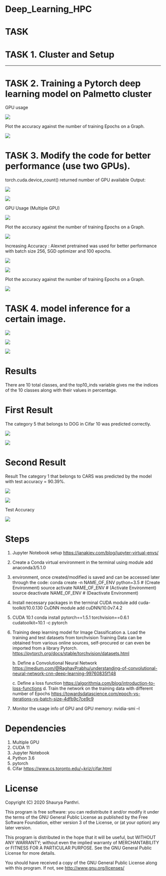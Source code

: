 # Deep_Learning_HPC

# TASK

# TASK 1. Cluster and Setup
------------------------------------------------------
 

# TASK 2. Training a Pytorch deep learning model on Palmetto cluster

GPU usage

![](Images/Image/Picture1.png) 

Plot the accuracy against the number of training Epochs on a Graph.

![](Images/Image/Picture2.png)


# TASK 3. Modify the code for better performance (use two GPUs).

torch.cuda.device_count() returned number of GPU available
Output:

![](Images/Image/Picture5.png)



![](Images/Image/Picture6.png)


GPU Usage (Multiple GPU)

![](Images/Image/Picture3.png)

Plot the accuracy against the number of training Epochs on a Graph. 

![](Images/Image/Picture4.png)



Increasing Accuracy : Alexnet pretrained was used for better performance with batch size 256, SGD optimizer and 100 epochs.


![](Images/Image/Picture7.png)

![](Images/Image/Picture8.png)

Plot the accuracy against the number of training Epochs on a Graph. 

![](Images/Image/Picture9.png)

# TASK 4. model inference for a certain image.


![](Images/Image/Picture10.png)

![](Images/Image/Picture11.png)

![](Images/Image/Picture12.png)
# Results
There are 10 total classes, and the top10_inds variable gives me the indices of the 10 classes along with their values in percentage.



# First Result 

The category 5 that belongs to DOG in Cifar 10 was predicted correctly.

![](Images/Image/Picture13.png)

![](Images/Image/Picture14.png)


# Second Result 
Result The category 1 that belongs to CARS was predicted by the model with test accuracy = 90.39%.


![](Images/Image/Picture15.png)

![](Images/Image/Picture16.png)

Test Accuracy 

![](Images/Image/Picture17.png)

# Steps
1. Jupyter Notebook setup https://janakiev.com/blog/jupyter-virtual-envs/

2. Create a Conda virtual environment in the terminal using module add anaconda3/5.1.0

3. environment, once created/modified is saved and can be accessed later through the code:
    conda create -n NAME_OF_ENV python=3.5 # (Create Environment)
    source activate NAME_OF_ENV # (Activate Environment)
    source deactivate NAME_OF_ENV # (Deactivate Environment)
    
4. Install necessary packages in the terminal
    CUDA module add cuda-toolkit/10.0.130
    CuDNN module add cuDNN/10.0v7.4.2
    
 5. CUDA 10.1
conda install pytorch==1.5.1 torchvision==0.6.1 cudatoolkit=10.1 -c pytorch

6. Training deep learning model for Image Classification
   a. Load the training and test datasets from torchvision
  Training Data can be obtained from various online sources, self-procured or can even be imported from a library
  Pytorch. https://pytorch.org/docs/stable/torchvision/datasets.html
  
    b. 	Define a Convolutional Neural Network https://medium.com/@RaghavPrabhu/understanding-of-convolutional-neural-network-cnn-deep-learning-99760835f148
  
   c. Define a loss function https://algorithmia.com/blog/introduction-to-loss-functions
   d.  Train the network on the training data with different number of Epochs https://towardsdatascience.com/epoch-vs-iterations-vs-batch-size-4dfb9c7ce9c9 


7.  Monitor the usage info of GPU and GPU memory: nvidia-smi –l


# Dependencies
1. Multiple GPU
2. CUDA 11
3. Jupyter Notebook
4. Python 3.6
5. pytorch
6. Cifar https://www.cs.toronto.edu/~kriz/cifar.html



# License
Copyright (C) 2020 Shaurya Panthri.

This program is free software: you can redistribute it and/or modify it under the terms of the GNU General Public License as published by the Free Software Foundation, either version 3 of the License, or (at your option) any later version.

This program is distributed in the hope that it will be useful, but WITHOUT ANY WARRANTY; without even the implied warranty of MERCHANTABILITY or FITNESS FOR A PARTICULAR PURPOSE. See the GNU General Public License for more details.

You should have received a copy of the GNU General Public License along with this program. If not, see http://www.gnu.org/licenses/
